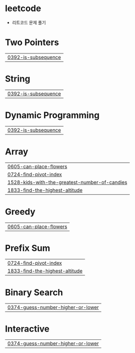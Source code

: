 # leetcode

- 리트코드 문제 풀기


# Two Pointers
|  |
| ------- |
| [0392-is-subsequence](https://github.com/mmyeon/leetcode/tree/master/0392-is-subsequence) |
# String
|  |
| ------- |
| [0392-is-subsequence](https://github.com/mmyeon/leetcode/tree/master/0392-is-subsequence) |
# Dynamic Programming
|  |
| ------- |
| [0392-is-subsequence](https://github.com/mmyeon/leetcode/tree/master/0392-is-subsequence) |
# Array
|  |
| ------- |
| [0605-can-place-flowers](https://github.com/mmyeon/leetcode/tree/master/0605-can-place-flowers) |
| [0724-find-pivot-index](https://github.com/mmyeon/leetcode/tree/master/0724-find-pivot-index) |
| [1528-kids-with-the-greatest-number-of-candies](https://github.com/mmyeon/leetcode/tree/master/1528-kids-with-the-greatest-number-of-candies) |
| [1833-find-the-highest-altitude](https://github.com/mmyeon/leetcode/tree/master/1833-find-the-highest-altitude) |
# Greedy
|  |
| ------- |
| [0605-can-place-flowers](https://github.com/mmyeon/leetcode/tree/master/0605-can-place-flowers) |
# Prefix Sum
|  |
| ------- |
| [0724-find-pivot-index](https://github.com/mmyeon/leetcode/tree/master/0724-find-pivot-index) |
| [1833-find-the-highest-altitude](https://github.com/mmyeon/leetcode/tree/master/1833-find-the-highest-altitude) |
# Binary Search
|  |
| ------- |
| [0374-guess-number-higher-or-lower](https://github.com/mmyeon/leetcode/tree/master/0374-guess-number-higher-or-lower) |
# Interactive
|  |
| ------- |
| [0374-guess-number-higher-or-lower](https://github.com/mmyeon/leetcode/tree/master/0374-guess-number-higher-or-lower) |